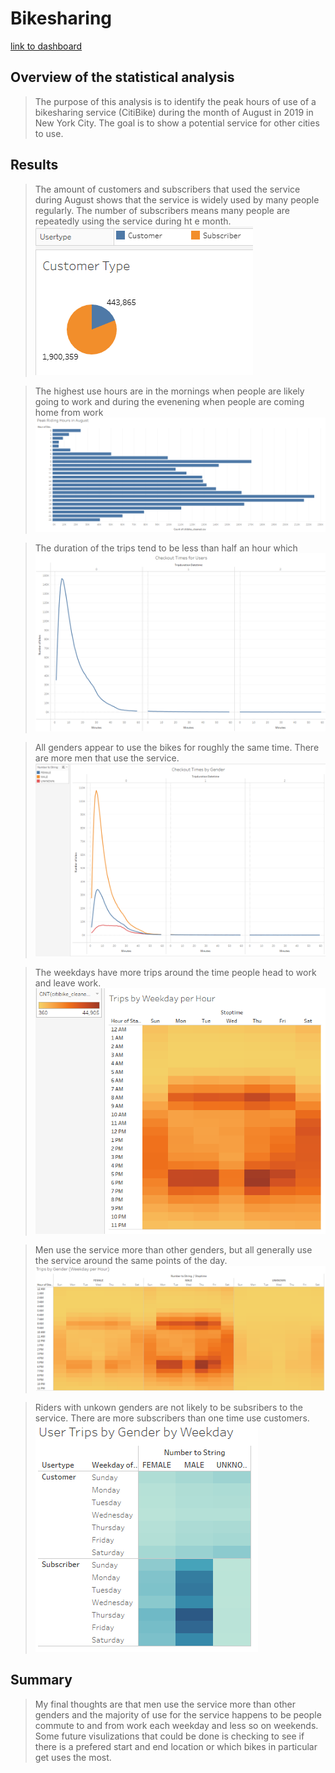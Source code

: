 # Bikesharing
[link to dashboard](https://public.tableau.com/app/profile/corrine.e.moore/viz/TableauChallenge_16575215659700/Story1?publish=yes)

## Overview of the statistical analysis
> The purpose of this analysis is to identify the peak hours of use of a bikesharing service (CitiBike) during the month of August in 2019 in New York City. The goal is to show a potential service for other cities to use. 

## Results
>The amount of customers and subscribers that used the service during August shows that the service is widely used by many people regularly. The number of subscribers means many people are repeatedly using the service during ht e month.
![Customer_Type](https://github.com/rulamia/bikesharing/blob/main/Resources/Customer_Type.PNG)

>The highest use hours are in the mornings when people are likely going to work and during the evenening when people are coming home from work
![Peak_riding_hours_in_August](https://github.com/rulamia/bikesharing/blob/main/Resources/Peak_riding_hours_in_August.PNG)

> The duration of the trips tend to be less than half an hour which
![Checkout_Times_for_Users](https://github.com/rulamia/bikesharing/blob/main/Resources/Checkout_Times_for_Users.PNG)

>All genders appear to use the bikes for roughly the same time. There are more men that use the service.
![Checkout_Times_by_Gender](https://github.com/rulamia/bikesharing/blob/main/Resources/Checkout_Times_by_Gender.PNG)

>The weekdays have more trips around the time people head to work and leave work.
![Trips_by_Weekday_per_hour](https://github.com/rulamia/bikesharing/blob/main/Resources/Trips_by_Weekday_per_hour.PNG)

>Men use the service more than other genders, but all generally use the service around the same points of the day.
![Trips_by_Gender](https://github.com/rulamia/bikesharing/blob/main/Resources/Trips_by_Gender.PNG)

>Riders with unkown genders are not likely to be subsribers to the service. There are more subscribers than one time use customers.
![User_Trips_by_Gender](https://github.com/rulamia/bikesharing/blob/main/Resources/User_Trips_by_Gender.PNG)

## Summary
> My final thoughts are that men use the service more than other genders and the majority of use for the service happens to be people commute to and from work each weekday and less so on weekends. Some future visulizations that could be done is checking to see if there is a prefered start and end location or which bikes in particular get uses the most.
